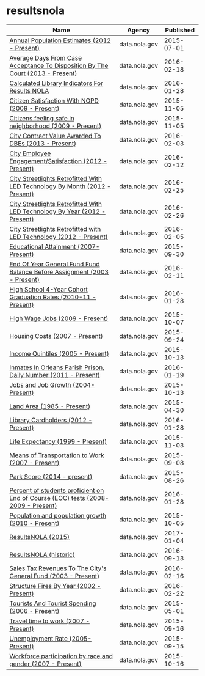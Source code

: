 # resultsnola

Name | Agency | Published
---- | ---- | ---------
[Annual Population Estimates (2012 - Present)](../datasets/gstq-ak5n.md) | data.nola.gov | 2015-07-01
[Average Days From Case Acceptance To Disposition By The Court (2013 - Present)](../datasets/8q82-9baj.md) | data.nola.gov | 2016-02-18
[Calculated Library Indicators For Results NOLA](../datasets/s995-ndgk.md) | data.nola.gov | 2016-01-28
[Citizen Satisfaction With NOPD (2009 - Present)](../datasets/vnht-dg7x.md) | data.nola.gov | 2015-11-05
[Citizens feeling safe in neighborhood (2009 - Present)](../datasets/vmfi-gxr8.md) | data.nola.gov | 2015-11-05
[City Contract Value Awarded To DBEs (2013 - Present)](../datasets/8xef-4m72.md) | data.nola.gov | 2016-02-03
[City Employee Engagement/Satisfaction (2012 - Present)](../datasets/i9nd-c9bb.md) | data.nola.gov | 2016-02-12
[City Streetlights Retrofitted With LED Technology By Month (2012 - Present)](../datasets/gvn7-pxhz.md) | data.nola.gov | 2016-02-25
[City Streetlights Retrofitted With LED Technology By Year (2012 - Present)](../datasets/jf4w-7w2y.md) | data.nola.gov | 2016-02-26
[City Streetlights Retrofitted with LED Technology (2012 - Present)](../datasets/thvj-m69y.md) | data.nola.gov | 2016-02-05
[Educational Attainment (2007-Present)](../datasets/8376-hxpv.md) | data.nola.gov | 2015-09-30
[End Of Year General Fund Fund Balance Before Assignment (2003 - Present)](../datasets/rae4-y94h.md) | data.nola.gov | 2016-02-11
[High School 4-Year Cohort Graduation Rates (2010-11 - Present)](../datasets/rut5-g5bw.md) | data.nola.gov | 2016-01-28
[High Wage Jobs (2009 - Present)](../datasets/f8u7-jg8i.md) | data.nola.gov | 2015-10-07
[Housing Costs (2007 - Present)](../datasets/ghnw-f748.md) | data.nola.gov | 2015-09-24
[Income Quintiles (2005 - Present)](../datasets/qxxt-jqdk.md) | data.nola.gov | 2015-10-13
[Inmates In Orleans Parish Prison, Daily Number (2011 - Present)](../datasets/mnbd-u3xs.md) | data.nola.gov | 2016-01-19
[Jobs and Job Growth (2004-Present)](../datasets/9sbi-a2ed.md) | data.nola.gov | 2015-10-13
[Land Area (1985 - Present)](../datasets/796m-f742.md) | data.nola.gov | 2015-04-30
[Library Cardholders (2012 - Present)](../datasets/vsuc-xd5b.md) | data.nola.gov | 2016-01-28
[Life Expectancy (1999 - Present)](../datasets/hvjp-5787.md) | data.nola.gov | 2015-11-03
[Means of Transportation to Work (2007 - Present)](../datasets/r2sy-8afw.md) | data.nola.gov | 2015-09-08
[Park Score (2014 - present)](../datasets/9r2n-ydic.md) | data.nola.gov | 2015-08-26
[Percent of students proficient on End of Course (EOC) tests (2008-2009 - Present)](../datasets/6yfr-q2et.md) | data.nola.gov | 2016-01-28
[Population and population growth (2010 - Present)](../datasets/uyf9-d7tt.md) | data.nola.gov | 2015-10-05
[ResultsNOLA (2015)](../datasets/yh4i-gtfv.md) | data.nola.gov | 2017-01-04
[ResultsNOLA (historic)](../datasets/jqyq-axtx.md) | data.nola.gov | 2016-09-13
[Sales Tax Revenues To The City's General Fund (2003 - Present)](../datasets/qx7d-6vrr.md) | data.nola.gov | 2016-02-16
[Structure Fires By Year (2002 - Present)](../datasets/dngg-bnrg.md) | data.nola.gov | 2016-02-22
[Tourists And Tourist Spending (2006 - Present)](../datasets/hc59-n6t7.md) | data.nola.gov | 2015-05-01
[Travel time to work (2007 - Present)](../datasets/qwed-53qf.md) | data.nola.gov | 2015-09-16
[Unemployment Rate (2005- Present)](../datasets/29kk-expg.md) | data.nola.gov | 2015-09-15
[Workforce participation by race and gender (2007 - Present)](../datasets/b3zm-372h.md) | data.nola.gov | 2015-10-16

